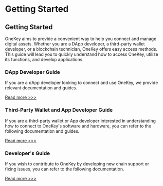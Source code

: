 # Getting Started

## Getting Started

OneKey aims to provide a convenient way to help you connect and manage digital assets. Whether you are a DApp developer, a third-party wallet developer, or a blockchain technician, OneKey offers easy access methods. This guide will lead you to quickly understand how to access OneKey, utilize its functions, and develop applications.

### DApp Developer Guide

If you are a dApp developer looking to connect and use OneKey, we provide relevant documentation and guides.

[Read more >>>](dapp-developer.md)

### Third-Party Wallet and App Developer Guide

If you are a third-party wallet or App developer interested in understanding how to connect to OneKey's software and hardware, you can refer to the following documentation and guides.

[Read more >>>](app-developer.md)

### **Developer's Guide**

If you wish to contribute to OneKey by developing new chain support or fixing issues, you can refer to the following documentation.

[Read more >>>](developers-guide.md)


